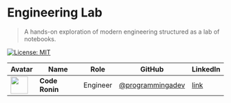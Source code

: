 # Engineering Lab

> A hands-on exploration of modern engineering structured as a lab of notebooks.

[![License: MIT](https://img.shields.io/badge/license-MIT-green.svg)](./LICENSE)

| Avatar | Name | Role | GitHub | LinkedIn |
|--------|------|------|--------|----------|
| <img src="https://avatars.githubusercontent.com/u/121334918?v=4&size=64" width="40" /> | **Code Ronin** | Engineer | [@programmingadev](https://github.com/programmingadev) | [link](https://www.linkedin.com/in/leandro-miranda-fahur-machado/)
